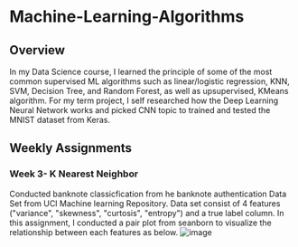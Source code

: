 # Machine-Learning-Algorithms

## Overview
In my Data Science course, I learned the principle of some of the most common supervised ML algorithms such as linear/logistic regression, KNN, SVM, Decision Tree, and Random Forest, as well as upsupervised, KMeans algorithm. For my term project, I self researched how the Deep Learning Neural Network works and picked CNN topic to trained and tested the MNIST dataset from Keras.

## Weekly Assignments

### Week 3- K Nearest Neighbor

Conducted banknote classicfication from he banknote authentication Data Set from UCI Machine learning Repository. Data set consist of 4 features ("variance", "skewness", "curtosis", "entropy") and a true label column. In this assignment, I conducted a pair plot from seanborn to visualize the relationship between each features as below.
![image](https://user-images.githubusercontent.com/84875731/188002680-77fbb28d-c733-4378-8cd8-c6adacf8004d.png)

